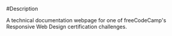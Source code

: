 #Description

A technical documentation webpage for one of freeCodeCamp's Responsive Web Design certification challenges.